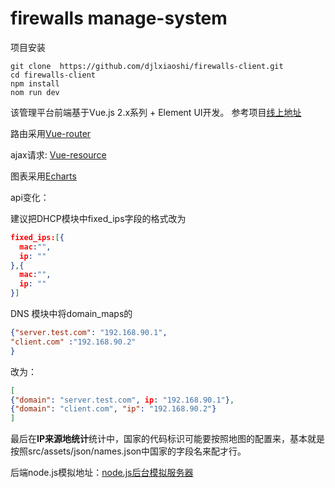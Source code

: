# firewalls manage-system 

项目安装

```
git clone  https://github.com/djlxiaoshi/firewalls-client.git
cd firewalls-client
npm install
nom run dev
```

该管理平台前端基于Vue.js 2.x系列 + Element UI开发。
参考项目[线上地址]()

路由采用[Vue-router](https://router.vuejs.org/zh-cn/)

ajax请求: [Vue-resource](https://github.com/pagekit/vue-resource)

图表采用[Echarts](http://echarts.baidu.com/)

api变化：

建议把DHCP模块中fixed_ips字段的格式改为
```json
fixed_ips:[{
  mac:"",
  ip: "" 
},{
  mac:"",
  ip: "" 
}]
```

DNS 模块中将domain_maps的
```json
{"server.test.com": "192.168.90.1",
"client.com" :"192.168.90.2"
}

```

改为：
```json
[
{"domain": "server.test.com", ip: "192.168.90.1"},
{"domain": "client.com", "ip": "192.168.90.2"}
]

```

最后在**IP来源地统计**统计中，国家的代码标识可能要按照地图的配置来，基本就是按照src/assets/json/names.json中国家的字段名来配才行。

后端node.js模拟地址：[node.js后台模拟服务器](https://github.com/djlxiaoshi/firewalls-serve)
